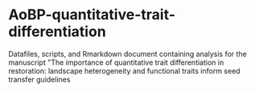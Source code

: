 # AoBP-quantitative-trait-differentiation
Datafiles, scripts, and Rmarkdown document containing analysis for the manuscript "The importance of quantitative trait differentiation in restoration: landscape heterogeneity and functional traits inform seed transfer guidelines
